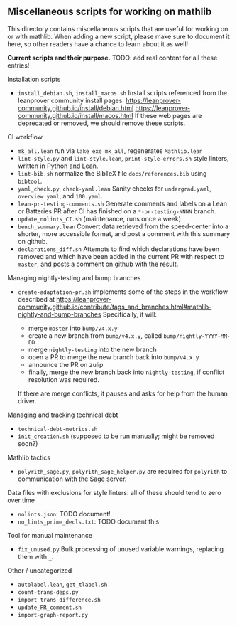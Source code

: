 ## Miscellaneous scripts for working on mathlib

This directory contains miscellaneous scripts that are useful for working on or with mathlib.
When adding a new script, please make sure to document it here, so other readers have a chance
to learn about it as well!

**Current scripts and their purpose.**
TODO: add real content for all these entries!

Installation scripts
- `install_debian.sh`, `install_macos.sh`
  Install scripts referenced from the leanprover community install pages.
  https://leanprover-community.github.io/install/debian.html
  https://leanprover-community.github.io/install/macos.html
  If these web pages are deprecated or removed, we should remove these scripts.

CI workflow
- `mk_all.lean`
  run via `lake exe mk_all`, regenerates `Mathlib.lean`
- `lint-style.py` and `lint-style.lean`, `print-style-errors.sh`
  style linters, written in Python and Lean.
- `lint-bib.sh`
  normalize the BibTeX file `docs/references.bib` using `bibtool`.
- `yaml_check.py`, `check-yaml.lean`
  Sanity checks for `undergrad.yaml`, `overview.yaml`, and `100.yaml`.
- `lean-pr-testing-comments.sh`
  Generate comments and labels on a Lean or Batteries PR after CI has finished on a
  `*-pr-testing-NNNN` branch.
- `update_nolints_CI.sh` (maintenance, runs once a week)
- `bench_summary.lean`
  Convert data retrieved from the speed-center into a shorter, more accessible format,
  and post a comment with this summary on github.
- `declarations_diff.sh`
  Attempts to find which declarations have been removed and which have been added in the current PR
  with respect to `master`, and posts a comment on github with the result.

Managing nightly-testing and bump branches
- `create-adaptation-pr.sh` implements some of the steps in the workflow described at
  https://leanprover-community.github.io/contribute/tags_and_branches.html#mathlib-nightly-and-bump-branches
  Specifically, it will:
  - merge `master` into `bump/v4.x.y`
  - create a new branch from `bump/v4.x.y`, called `bump/nightly-YYYY-MM-DD`
  - merge `nightly-testing` into the new branch
  - open a PR to merge the new branch back into `bump/v4.x.y`
  - announce the PR on zulip
  - finally, merge the new branch back into `nightly-testing`, if conflict resolution was required.

  If there are merge conflicts, it pauses and asks for help from the human driver.

Managing and tracking technical debt
- `technical-debt-metrics.sh`
- `init_creation.sh` (supposed to be run manually; might be removed soon?)

Mathlib tactics
- `polyrith_sage.py`, `polyrith_sage_helper.py` are required for `polyrith`
  to communication with the Sage server.

Data files with exclusions for style linters: all of these should tend to zero over time
- `nolints.json`: TODO document!
- `no_lints_prime_decls.txt`: TODO document this

Tool for manual maintenance
- `fix_unused.py`
  Bulk processing of unused variable warnings, replacing them with `_`.

Other / uncategorized
- `autolabel.lean`, `get_tlabel.sh`
- `count-trans-deps.py`
- `import_trans_difference.sh`
- `update_PR_comment.sh`
- `import-graph-report.py`
